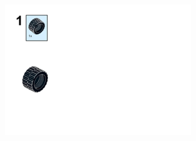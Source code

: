 ![alt text](https://github.com/QZOFlameFE/FE2024_1st_repo_ByFlame/blob/main/Instructions/Builiding_Instructions/1_1x.png)
